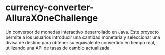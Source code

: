 # currency-converter-AlluraXOneChallenge
Un conversor de monedas interactivo desarrollado en Java. Este proyecto permite a los usuarios introducir una cantidad monetaria y seleccionar una divisa de destino para obtener su equivalente convertido en tiempo real, utilizando una API de tasas de cambio actualizada.
